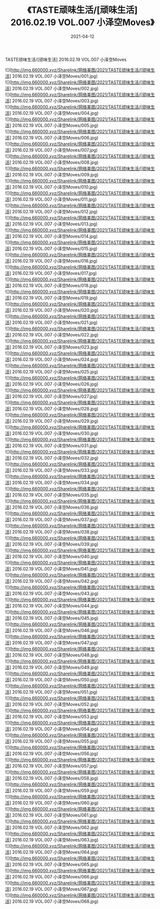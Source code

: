 ﻿---
layout: post
title:  《TASTE顽味生活/[顽味生活] 2016.02.19 VOL.007 小泽空Moves》
date:   2021-04-12
img: http://img.660000.xyz/Sharelink/网络美图/2021/TASTE顽味生活/[顽味生活] 2016.02.19 VOL.007 小泽空Moves/000.jpg
categories: [美女, 清纯, 唯美]
---

TASTE顽味生活/[顽味生活] 2016.02.19 VOL.007 小泽空Moves

 ![](http://img.660000.xyz/Sharelink/网络美图/2021/TASTE顽味生活/[顽味生活] 2016.02.19 VOL.007 小泽空Moves/001.jpg) <br>![](http://img.660000.xyz/Sharelink/网络美图/2021/TASTE顽味生活/[顽味生活] 2016.02.19 VOL.007 小泽空Moves/002.jpg) <br>![](http://img.660000.xyz/Sharelink/网络美图/2021/TASTE顽味生活/[顽味生活] 2016.02.19 VOL.007 小泽空Moves/003.jpg) <br>![](http://img.660000.xyz/Sharelink/网络美图/2021/TASTE顽味生活/[顽味生活] 2016.02.19 VOL.007 小泽空Moves/004.jpg) <br>![](http://img.660000.xyz/Sharelink/网络美图/2021/TASTE顽味生活/[顽味生活] 2016.02.19 VOL.007 小泽空Moves/005.jpg) <br>![](http://img.660000.xyz/Sharelink/网络美图/2021/TASTE顽味生活/[顽味生活] 2016.02.19 VOL.007 小泽空Moves/006.jpg) <br>![](http://img.660000.xyz/Sharelink/网络美图/2021/TASTE顽味生活/[顽味生活] 2016.02.19 VOL.007 小泽空Moves/007.jpg) <br>![](http://img.660000.xyz/Sharelink/网络美图/2021/TASTE顽味生活/[顽味生活] 2016.02.19 VOL.007 小泽空Moves/008.jpg) <br>![](http://img.660000.xyz/Sharelink/网络美图/2021/TASTE顽味生活/[顽味生活] 2016.02.19 VOL.007 小泽空Moves/009.jpg) <br>![](http://img.660000.xyz/Sharelink/网络美图/2021/TASTE顽味生活/[顽味生活] 2016.02.19 VOL.007 小泽空Moves/010.jpg) <br>![](http://img.660000.xyz/Sharelink/网络美图/2021/TASTE顽味生活/[顽味生活] 2016.02.19 VOL.007 小泽空Moves/011.jpg) <br>![](http://img.660000.xyz/Sharelink/网络美图/2021/TASTE顽味生活/[顽味生活] 2016.02.19 VOL.007 小泽空Moves/012.jpg) <br>![](http://img.660000.xyz/Sharelink/网络美图/2021/TASTE顽味生活/[顽味生活] 2016.02.19 VOL.007 小泽空Moves/013.jpg) <br>![](http://img.660000.xyz/Sharelink/网络美图/2021/TASTE顽味生活/[顽味生活] 2016.02.19 VOL.007 小泽空Moves/014.jpg) <br>![](http://img.660000.xyz/Sharelink/网络美图/2021/TASTE顽味生活/[顽味生活] 2016.02.19 VOL.007 小泽空Moves/015.jpg) <br>![](http://img.660000.xyz/Sharelink/网络美图/2021/TASTE顽味生活/[顽味生活] 2016.02.19 VOL.007 小泽空Moves/016.jpg) <br>![](http://img.660000.xyz/Sharelink/网络美图/2021/TASTE顽味生活/[顽味生活] 2016.02.19 VOL.007 小泽空Moves/017.jpg) <br>![](http://img.660000.xyz/Sharelink/网络美图/2021/TASTE顽味生活/[顽味生活] 2016.02.19 VOL.007 小泽空Moves/018.jpg) <br>![](http://img.660000.xyz/Sharelink/网络美图/2021/TASTE顽味生活/[顽味生活] 2016.02.19 VOL.007 小泽空Moves/019.jpg) <br>![](http://img.660000.xyz/Sharelink/网络美图/2021/TASTE顽味生活/[顽味生活] 2016.02.19 VOL.007 小泽空Moves/020.jpg) <br>![](http://img.660000.xyz/Sharelink/网络美图/2021/TASTE顽味生活/[顽味生活] 2016.02.19 VOL.007 小泽空Moves/021.jpg) <br>![](http://img.660000.xyz/Sharelink/网络美图/2021/TASTE顽味生活/[顽味生活] 2016.02.19 VOL.007 小泽空Moves/022.jpg) <br>![](http://img.660000.xyz/Sharelink/网络美图/2021/TASTE顽味生活/[顽味生活] 2016.02.19 VOL.007 小泽空Moves/023.jpg) <br>![](http://img.660000.xyz/Sharelink/网络美图/2021/TASTE顽味生活/[顽味生活] 2016.02.19 VOL.007 小泽空Moves/024.jpg) <br>![](http://img.660000.xyz/Sharelink/网络美图/2021/TASTE顽味生活/[顽味生活] 2016.02.19 VOL.007 小泽空Moves/025.jpg) <br>![](http://img.660000.xyz/Sharelink/网络美图/2021/TASTE顽味生活/[顽味生活] 2016.02.19 VOL.007 小泽空Moves/026.jpg) <br>![](http://img.660000.xyz/Sharelink/网络美图/2021/TASTE顽味生活/[顽味生活] 2016.02.19 VOL.007 小泽空Moves/027.jpg) <br>![](http://img.660000.xyz/Sharelink/网络美图/2021/TASTE顽味生活/[顽味生活] 2016.02.19 VOL.007 小泽空Moves/028.jpg) <br>![](http://img.660000.xyz/Sharelink/网络美图/2021/TASTE顽味生活/[顽味生活] 2016.02.19 VOL.007 小泽空Moves/029.jpg) <br>![](http://img.660000.xyz/Sharelink/网络美图/2021/TASTE顽味生活/[顽味生活] 2016.02.19 VOL.007 小泽空Moves/030.jpg) <br>![](http://img.660000.xyz/Sharelink/网络美图/2021/TASTE顽味生活/[顽味生活] 2016.02.19 VOL.007 小泽空Moves/031.jpg) <br>![](http://img.660000.xyz/Sharelink/网络美图/2021/TASTE顽味生活/[顽味生活] 2016.02.19 VOL.007 小泽空Moves/032.jpg) <br>![](http://img.660000.xyz/Sharelink/网络美图/2021/TASTE顽味生活/[顽味生活] 2016.02.19 VOL.007 小泽空Moves/033.jpg) <br>![](http://img.660000.xyz/Sharelink/网络美图/2021/TASTE顽味生活/[顽味生活] 2016.02.19 VOL.007 小泽空Moves/034.jpg) <br>![](http://img.660000.xyz/Sharelink/网络美图/2021/TASTE顽味生活/[顽味生活] 2016.02.19 VOL.007 小泽空Moves/035.jpg) <br>![](http://img.660000.xyz/Sharelink/网络美图/2021/TASTE顽味生活/[顽味生活] 2016.02.19 VOL.007 小泽空Moves/036.jpg) <br>![](http://img.660000.xyz/Sharelink/网络美图/2021/TASTE顽味生活/[顽味生活] 2016.02.19 VOL.007 小泽空Moves/037.jpg) <br>![](http://img.660000.xyz/Sharelink/网络美图/2021/TASTE顽味生活/[顽味生活] 2016.02.19 VOL.007 小泽空Moves/038.jpg) <br>![](http://img.660000.xyz/Sharelink/网络美图/2021/TASTE顽味生活/[顽味生活] 2016.02.19 VOL.007 小泽空Moves/039.jpg) <br>![](http://img.660000.xyz/Sharelink/网络美图/2021/TASTE顽味生活/[顽味生活] 2016.02.19 VOL.007 小泽空Moves/040.jpg) <br>![](http://img.660000.xyz/Sharelink/网络美图/2021/TASTE顽味生活/[顽味生活] 2016.02.19 VOL.007 小泽空Moves/041.jpg) <br>![](http://img.660000.xyz/Sharelink/网络美图/2021/TASTE顽味生活/[顽味生活] 2016.02.19 VOL.007 小泽空Moves/042.jpg) <br>![](http://img.660000.xyz/Sharelink/网络美图/2021/TASTE顽味生活/[顽味生活] 2016.02.19 VOL.007 小泽空Moves/043.jpg) <br>![](http://img.660000.xyz/Sharelink/网络美图/2021/TASTE顽味生活/[顽味生活] 2016.02.19 VOL.007 小泽空Moves/044.jpg) <br>![](http://img.660000.xyz/Sharelink/网络美图/2021/TASTE顽味生活/[顽味生活] 2016.02.19 VOL.007 小泽空Moves/045.jpg) <br>![](http://img.660000.xyz/Sharelink/网络美图/2021/TASTE顽味生活/[顽味生活] 2016.02.19 VOL.007 小泽空Moves/046.jpg) <br>![](http://img.660000.xyz/Sharelink/网络美图/2021/TASTE顽味生活/[顽味生活] 2016.02.19 VOL.007 小泽空Moves/047.jpg) <br>![](http://img.660000.xyz/Sharelink/网络美图/2021/TASTE顽味生活/[顽味生活] 2016.02.19 VOL.007 小泽空Moves/048.jpg) <br>![](http://img.660000.xyz/Sharelink/网络美图/2021/TASTE顽味生活/[顽味生活] 2016.02.19 VOL.007 小泽空Moves/049.jpg) <br>![](http://img.660000.xyz/Sharelink/网络美图/2021/TASTE顽味生活/[顽味生活] 2016.02.19 VOL.007 小泽空Moves/050.jpg) <br>![](http://img.660000.xyz/Sharelink/网络美图/2021/TASTE顽味生活/[顽味生活] 2016.02.19 VOL.007 小泽空Moves/051.jpg) <br>![](http://img.660000.xyz/Sharelink/网络美图/2021/TASTE顽味生活/[顽味生活] 2016.02.19 VOL.007 小泽空Moves/052.jpg) <br>![](http://img.660000.xyz/Sharelink/网络美图/2021/TASTE顽味生活/[顽味生活] 2016.02.19 VOL.007 小泽空Moves/053.jpg) <br>![](http://img.660000.xyz/Sharelink/网络美图/2021/TASTE顽味生活/[顽味生活] 2016.02.19 VOL.007 小泽空Moves/054.jpg) <br>![](http://img.660000.xyz/Sharelink/网络美图/2021/TASTE顽味生活/[顽味生活] 2016.02.19 VOL.007 小泽空Moves/055.jpg) <br>![](http://img.660000.xyz/Sharelink/网络美图/2021/TASTE顽味生活/[顽味生活] 2016.02.19 VOL.007 小泽空Moves/056.jpg) <br>![](http://img.660000.xyz/Sharelink/网络美图/2021/TASTE顽味生活/[顽味生活] 2016.02.19 VOL.007 小泽空Moves/057.jpg) <br>![](http://img.660000.xyz/Sharelink/网络美图/2021/TASTE顽味生活/[顽味生活] 2016.02.19 VOL.007 小泽空Moves/058.jpg) <br>![](http://img.660000.xyz/Sharelink/网络美图/2021/TASTE顽味生活/[顽味生活] 2016.02.19 VOL.007 小泽空Moves/059.jpg) <br>![](http://img.660000.xyz/Sharelink/网络美图/2021/TASTE顽味生活/[顽味生活] 2016.02.19 VOL.007 小泽空Moves/060.jpg) <br>![](http://img.660000.xyz/Sharelink/网络美图/2021/TASTE顽味生活/[顽味生活] 2016.02.19 VOL.007 小泽空Moves/061.jpg) <br>![](http://img.660000.xyz/Sharelink/网络美图/2021/TASTE顽味生活/[顽味生活] 2016.02.19 VOL.007 小泽空Moves/062.jpg) <br>![](http://img.660000.xyz/Sharelink/网络美图/2021/TASTE顽味生活/[顽味生活] 2016.02.19 VOL.007 小泽空Moves/063.jpg) <br>![](http://img.660000.xyz/Sharelink/网络美图/2021/TASTE顽味生活/[顽味生活] 2016.02.19 VOL.007 小泽空Moves/064.jpg) <br>![](http://img.660000.xyz/Sharelink/网络美图/2021/TASTE顽味生活/[顽味生活] 2016.02.19 VOL.007 小泽空Moves/065.jpg) <br>![](http://img.660000.xyz/Sharelink/网络美图/2021/TASTE顽味生活/[顽味生活] 2016.02.19 VOL.007 小泽空Moves/066.jpg) <br>![](http://img.660000.xyz/Sharelink/网络美图/2021/TASTE顽味生活/[顽味生活] 2016.02.19 VOL.007 小泽空Moves/067.jpg) <br>![](http://img.660000.xyz/Sharelink/网络美图/2021/TASTE顽味生活/[顽味生活] 2016.02.19 VOL.007 小泽空Moves/068.jpg) <br>